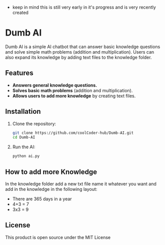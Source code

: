 * keep in mind this is still very early in it's progress and is very recently created

# Dumb AI

Dumb AI is a simple AI chatbot that can answer basic knowledge questions and solve simple math problems (addition and multiplication). Users can also expand its knowledge by adding text files to the knowledge folder.

## Features

- **Answers general knowledge questions.**
- **Solves basic math problems** (addition and multiplication).
- **Allows users to add more knowledge** by creating text files.

## Installation

1. Clone the repository:

    ```bash
    git clone https://github.com/coolCoder-hub/Dumb-AI.git
    cd Dumb-AI
    ```

2. Run the AI:

    ```bash
    python ai.py
    ```

## How to add more Knowledge

In the knowledge folder add a new txt file name it whatever you want and add in the knowledge in the following layout:


- There are 365 days in a year
- 4+3 = 7
- 3x3 = 9

## License
This product is open source under the MIT License
